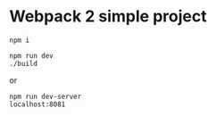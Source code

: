 # Webpack 2 simple project

```
npm i
```
```
npm run dev
./build
```
or
```
npm run dev-server
localhost:8081
```
